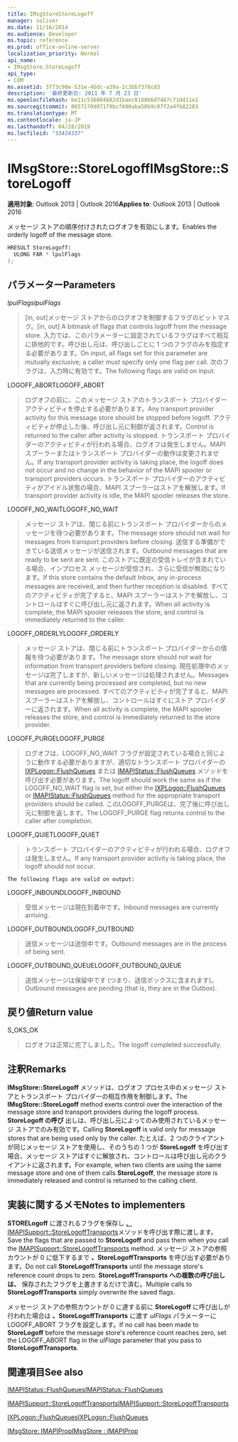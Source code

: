 ```yaml
---
title: IMsgStoreStoreLogoff
manager: soliver
ms.date: 11/16/2014
ms.audience: Developer
ms.topic: reference
ms.prod: office-online-server
localization_priority: Normal
api_name:
- IMsgStore.StoreLogoff
api_type:
- COM
ms.assetid: 3773c98e-531e-4bdc-a39a-2c3bb7378cd3
description: '最終更新日: 2011 年 7 月 23 日'
ms.openlocfilehash: be11c536804682d1baec8188b6d7487c71d411e1
ms.sourcegitcommit: 8657170d071f9bcf680aba50b9c07f2a4fb82283
ms.translationtype: MT
ms.contentlocale: ja-JP
ms.lasthandoff: 04/28/2019
ms.locfileid: "33424337"
---
```

# <a name="imsgstorestorelogoff"></a><span data-ttu-id="7d5e6-103">IMsgStore::StoreLogoff</span><span class="sxs-lookup"><span data-stu-id="7d5e6-103">IMsgStore::StoreLogoff</span></span>

  
  
<span data-ttu-id="7d5e6-104">**適用対象**: Outlook 2013 | Outlook 2016</span><span class="sxs-lookup"><span data-stu-id="7d5e6-104">**Applies to**: Outlook 2013 | Outlook 2016</span></span> 
  
<span data-ttu-id="7d5e6-105">メッセージ ストアの順序付けされたログオフを有効にします。</span><span class="sxs-lookup"><span data-stu-id="7d5e6-105">Enables the orderly logoff of the message store.</span></span>
  
```cpp
HRESULT StoreLogoff(
  ULONG FAR * lpulFlags
);
```

## <a name="parameters"></a><span data-ttu-id="7d5e6-106">パラメーター</span><span class="sxs-lookup"><span data-stu-id="7d5e6-106">Parameters</span></span>

 <span data-ttu-id="7d5e6-107">_lpulFlags_</span><span class="sxs-lookup"><span data-stu-id="7d5e6-107">_lpulFlags_</span></span>
  
> <span data-ttu-id="7d5e6-108">[in, out]メッセージ ストアからのログオフを制御するフラグのビットマスク。</span><span class="sxs-lookup"><span data-stu-id="7d5e6-108">[in, out] A bitmask of flags that controls logoff from the message store.</span></span> <span data-ttu-id="7d5e6-109">入力では、このパラメーターに設定されているフラグはすべて相互に排他的です。呼び出し元は、呼び出しごとに 1 つのフラグのみを指定する必要があります。</span><span class="sxs-lookup"><span data-stu-id="7d5e6-109">On input, all flags set for this parameter are mutually exclusive; a caller must specify only one flag per call.</span></span> <span data-ttu-id="7d5e6-110">次のフラグは、入力時に有効です。</span><span class="sxs-lookup"><span data-stu-id="7d5e6-110">The following flags are valid on input:</span></span>
    
<span data-ttu-id="7d5e6-111">LOGOFF_ABORT</span><span class="sxs-lookup"><span data-stu-id="7d5e6-111">LOGOFF_ABORT</span></span> 
  
> <span data-ttu-id="7d5e6-112">ログオフの前に、このメッセージ ストアのトランスポート プロバイダーアクティビティを停止する必要があります。</span><span class="sxs-lookup"><span data-stu-id="7d5e6-112">Any transport provider activity for this message store should be stopped before logoff.</span></span> <span data-ttu-id="7d5e6-113">アクティビティが停止した後、呼び出し元に制御が返されます。</span><span class="sxs-lookup"><span data-stu-id="7d5e6-113">Control is returned to the caller after activity is stopped.</span></span> <span data-ttu-id="7d5e6-114">トランスポート プロバイダーのアクティビティが行われる場合、ログオフは発生しません。MAPI スプーラーまたはトランスポート プロバイダーの動作は変更されません。</span><span class="sxs-lookup"><span data-stu-id="7d5e6-114">If any transport provider activity is taking place, the logoff does not occur and no change in the behavior of the MAPI spooler or transport providers occurs.</span></span> <span data-ttu-id="7d5e6-115">トランスポート プロバイダーのアクティビティがアイドル状態の場合、MAPI スプーラーはストアを解放します。</span><span class="sxs-lookup"><span data-stu-id="7d5e6-115">If transport provider activity is idle, the MAPI spooler releases the store.</span></span> 
    
<span data-ttu-id="7d5e6-116">LOGOFF_NO_WAIT</span><span class="sxs-lookup"><span data-stu-id="7d5e6-116">LOGOFF_NO_WAIT</span></span> 
  
> <span data-ttu-id="7d5e6-117">メッセージ ストアは、閉じる前にトランスポート プロバイダーからのメッセージを待つ必要があります。</span><span class="sxs-lookup"><span data-stu-id="7d5e6-117">The message store should not wait for messages from transport providers before closing.</span></span> <span data-ttu-id="7d5e6-118">送信する準備ができている送信メッセージが送信されます。</span><span class="sxs-lookup"><span data-stu-id="7d5e6-118">Outbound messages that are ready to be sent are sent.</span></span> <span data-ttu-id="7d5e6-119">このストアに既定の受信トレイが含まれている場合、インプロセス メッセージが受信され、さらに受信が無効になります。</span><span class="sxs-lookup"><span data-stu-id="7d5e6-119">If this store contains the default Inbox, any in-process messages are received, and then further reception is disabled.</span></span> <span data-ttu-id="7d5e6-120">すべてのアクティビティが完了すると、MAPI スプーラーはストアを解放し、コントロールはすぐに呼び出し元に返されます。</span><span class="sxs-lookup"><span data-stu-id="7d5e6-120">When all activity is complete, the MAPI spooler releases the store, and control is immediately returned to the caller.</span></span> 
    
<span data-ttu-id="7d5e6-121">LOGOFF_ORDERLY</span><span class="sxs-lookup"><span data-stu-id="7d5e6-121">LOGOFF_ORDERLY</span></span> 
  
> <span data-ttu-id="7d5e6-122">メッセージ ストアは、閉じる前にトランスポート プロバイダーからの情報を待つ必要があります。</span><span class="sxs-lookup"><span data-stu-id="7d5e6-122">The message store should not wait for information from transport providers before closing.</span></span> <span data-ttu-id="7d5e6-123">現在処理中のメッセージは完了しますが、新しいメッセージは処理されません。</span><span class="sxs-lookup"><span data-stu-id="7d5e6-123">Messages that are currently being processed are completed, but no new messages are processed.</span></span> <span data-ttu-id="7d5e6-124">すべてのアクティビティが完了すると、MAPI スプーラーはストアを解放し、コントロールはすぐにストア プロバイダーに返されます。</span><span class="sxs-lookup"><span data-stu-id="7d5e6-124">When all activity is complete, the MAPI spooler releases the store, and control is immediately returned to the store provider.</span></span> 
    
<span data-ttu-id="7d5e6-125">LOGOFF_PURGE</span><span class="sxs-lookup"><span data-stu-id="7d5e6-125">LOGOFF_PURGE</span></span> 
  
> <span data-ttu-id="7d5e6-126">ログオフは、LOGOFF_NO_WAIT フラグが設定されている場合と同じように動作する必要がありますが、適切なトランスポート プロバイダーの [IXPLogon::FlushQueues](ixplogon-flushqueues.md) または [IMAPIStatus::FlushQueues](imapistatus-flushqueues.md) メソッドを呼び出す必要があります。</span><span class="sxs-lookup"><span data-stu-id="7d5e6-126">The logoff should work the same as if the LOGOFF_NO_WAIT flag is set, but either the [IXPLogon::FlushQueues](ixplogon-flushqueues.md) or [IMAPIStatus::FlushQueues](imapistatus-flushqueues.md) method for the appropriate transport providers should be called.</span></span> <span data-ttu-id="7d5e6-127">このLOGOFF_PURGEは、完了後に呼び出し元に制御を返します。</span><span class="sxs-lookup"><span data-stu-id="7d5e6-127">The LOGOFF_PURGE flag returns control to the caller after completion.</span></span> 
    
<span data-ttu-id="7d5e6-128">LOGOFF_QUIET</span><span class="sxs-lookup"><span data-stu-id="7d5e6-128">LOGOFF_QUIET</span></span> 
  
> <span data-ttu-id="7d5e6-129">トランスポート プロバイダーのアクティビティが行われる場合、ログオフは発生しません。</span><span class="sxs-lookup"><span data-stu-id="7d5e6-129">If any transport provider activity is taking place, the logoff should not occur.</span></span>
    
    The following flags are valid on output:
    
<span data-ttu-id="7d5e6-130">LOGOFF_INBOUND</span><span class="sxs-lookup"><span data-stu-id="7d5e6-130">LOGOFF_INBOUND</span></span> 
  
> <span data-ttu-id="7d5e6-131">受信メッセージは現在到着中です。</span><span class="sxs-lookup"><span data-stu-id="7d5e6-131">Inbound messages are currently arriving.</span></span>
    
<span data-ttu-id="7d5e6-132">LOGOFF_OUTBOUND</span><span class="sxs-lookup"><span data-stu-id="7d5e6-132">LOGOFF_OUTBOUND</span></span> 
  
> <span data-ttu-id="7d5e6-133">送信メッセージは送信中です。</span><span class="sxs-lookup"><span data-stu-id="7d5e6-133">Outbound messages are in the process of being sent.</span></span>
    
<span data-ttu-id="7d5e6-134">LOGOFF_OUTBOUND_QUEUE</span><span class="sxs-lookup"><span data-stu-id="7d5e6-134">LOGOFF_OUTBOUND_QUEUE</span></span> 
  
> <span data-ttu-id="7d5e6-135">送信メッセージは保留中です (つまり、送信ボックスに含まれます)。</span><span class="sxs-lookup"><span data-stu-id="7d5e6-135">Outbound messages are pending (that is, they are in the Outbox).</span></span>
    
## <a name="return-value"></a><span data-ttu-id="7d5e6-136">戻り値</span><span class="sxs-lookup"><span data-stu-id="7d5e6-136">Return value</span></span>

<span data-ttu-id="7d5e6-137">S_OK</span><span class="sxs-lookup"><span data-stu-id="7d5e6-137">S_OK</span></span> 
  
> <span data-ttu-id="7d5e6-138">ログオフは正常に完了しました。</span><span class="sxs-lookup"><span data-stu-id="7d5e6-138">The logoff completed successfully.</span></span>
    
## <a name="remarks"></a><span data-ttu-id="7d5e6-139">注釈</span><span class="sxs-lookup"><span data-stu-id="7d5e6-139">Remarks</span></span>

<span data-ttu-id="7d5e6-140">**IMsgStore::StoreLogoff** メソッドは、ログオフ プロセス中のメッセージ ストアとトランスポート プロバイダーの相互作用を制御します。</span><span class="sxs-lookup"><span data-stu-id="7d5e6-140">The **IMsgStore::StoreLogoff** method exerts control over the interaction of the message store and transport providers during the logoff process.</span></span> <span data-ttu-id="7d5e6-141">**StoreLogoff の呼び** 出しは、呼び出し元によってのみ使用されているメッセージ ストアでのみ有効です。</span><span class="sxs-lookup"><span data-stu-id="7d5e6-141">Calling **StoreLogoff** is valid only for message stores that are being used only by the caller.</span></span> <span data-ttu-id="7d5e6-142">たとえば、2 つのクライアントが同じメッセージ ストアを使用し、そのうちの 1 つが **StoreLogoff** を呼び出す場合、メッセージ ストアはすぐに解放され、コントロールは呼び出し元のクライアントに返されます。</span><span class="sxs-lookup"><span data-stu-id="7d5e6-142">For example, when two clients are using the same message store and one of them calls **StoreLogoff**, the message store is immediately released and control is returned to the calling client.</span></span>
  
## <a name="notes-to-implementers"></a><span data-ttu-id="7d5e6-143">実装に関するメモ</span><span class="sxs-lookup"><span data-stu-id="7d5e6-143">Notes to implementers</span></span>

<span data-ttu-id="7d5e6-144">**STORELogoff** に渡されるフラグを保存し [、IMAPISupport::StoreLogoffTransports](imapisupport-storelogofftransports.md)メソッドを呼び出す際に渡します。</span><span class="sxs-lookup"><span data-stu-id="7d5e6-144">Save the flags that are passed to **StoreLogoff** and pass them when you call the [IMAPISupport::StoreLogoffTransports](imapisupport-storelogofftransports.md) method.</span></span> <span data-ttu-id="7d5e6-145">メッセージ ストアの参照カウントが 0 に低下するまで **、StoreLogoffTransports** を呼び出す必要があります。</span><span class="sxs-lookup"><span data-stu-id="7d5e6-145">Do not call **StoreLogoffTransports** until the message store's reference count drops to zero.</span></span> <span data-ttu-id="7d5e6-146">**StoreLogoffTransports への複数の呼び出しは、** 保存されたフラグを上書きするだけで済む。</span><span class="sxs-lookup"><span data-stu-id="7d5e6-146">Multiple calls to **StoreLogoffTransports** simply overwrite the saved flags.</span></span> 
  
<span data-ttu-id="7d5e6-147">メッセージ ストアの参照カウントが 0 に達する前に **StoreLogoff** に呼び出しが行われた場合は **、StoreLogoffTransports** に渡す _ulFlags_ パラメーターに LOGOFF_ABORT フラグを設定します。</span><span class="sxs-lookup"><span data-stu-id="7d5e6-147">If no call has been made to **StoreLogoff** before the message store's reference count reaches zero, set the LOGOFF_ABORT flag in the  _ulFlags_ parameter that you pass to **StoreLogoffTransports**.</span></span>
  
## <a name="see-also"></a><span data-ttu-id="7d5e6-148">関連項目</span><span class="sxs-lookup"><span data-stu-id="7d5e6-148">See also</span></span>



[<span data-ttu-id="7d5e6-149">IMAPIStatus::FlushQueues</span><span class="sxs-lookup"><span data-stu-id="7d5e6-149">IMAPIStatus::FlushQueues</span></span>](imapistatus-flushqueues.md)
  
[<span data-ttu-id="7d5e6-150">IMAPISupport::StoreLogoffTransports</span><span class="sxs-lookup"><span data-stu-id="7d5e6-150">IMAPISupport::StoreLogoffTransports</span></span>](imapisupport-storelogofftransports.md)
  
[<span data-ttu-id="7d5e6-151">IXPLogon::FlushQueues</span><span class="sxs-lookup"><span data-stu-id="7d5e6-151">IXPLogon::FlushQueues</span></span>](ixplogon-flushqueues.md)
  
[<span data-ttu-id="7d5e6-152">IMsgStore: IMAPIProp</span><span class="sxs-lookup"><span data-stu-id="7d5e6-152">IMsgStore : IMAPIProp</span></span>](imsgstoreimapiprop.md)

